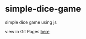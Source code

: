 # simple-dice-game
simple dice game using js

view in Git Pages [here](https://blu301.github.io/simple-dice-game/)
